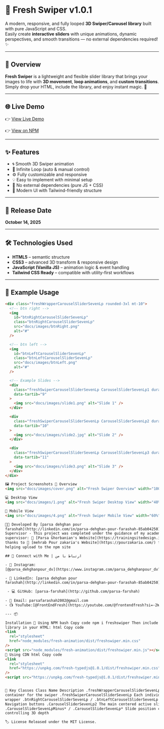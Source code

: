 # 🎡 Fresh Swiper v1.0.1

A modern, responsive, and fully looped **3D Swiper/Carousel library** built with pure JavaScript and CSS.  
Easily create **interactive sliders** with unique animations, dynamic perspectives, and smooth transitions — no external dependencies required! ✨

---

## 🚀 Overview

**Fresh Swiper** is a lightweight and flexible slider library that brings your images to life with **3D movement**, **loop animations**, and **custom transitions**.  
Simply drop your HTML, include the library, and enjoy instant magic. 🔮

---

## 🌐 Live Demo

👉 [View Live Demo](https://parsa-farshah.github.io/fresh-swiper/)

👉 [View on NPM](https://www.npmjs.com/package/freshswiper)

---

## ✨ Features

- 🌀 Smooth 3D Swiper animation
- 🔁 Infinite Loop (auto & manual control)
- ⚙️ Fully customizable and responsive
- 💡 Easy to implement with minimal setup
- 🚀 No external dependencies (pure JS + CSS)
- 🎨 Modern UI with Tailwind-friendly structure

---

## 📅 Release Date

**October 14, 2025**

---

## 🛠️ Technologies Used

- **HTML5** – semantic structure
- **CSS3** – advanced 3D transform & responsive design
- **JavaScript (Vanilla JS)** – animation logic & event handling
- **Tailwind CSS Ready** – compatible with utility-first workflows

---

## 🎨 Example Usage

```html
<div class="freshWrapperCarouselSliderSevenLp rounded-3xl mt-10">
  <!-- btn right -->
  <img
    id="btnRightCarouselSliderSevenLp"
    class="btnRightCarouselSliderSevenLp"
    src="docs/images/btnRight.png"
    alt="#"
  />

  <!-- btn left -->
  <img
    id="btnLeftCarouselSliderSevenLp"
    class="btnLeftCarouselSliderSevenLp"
    src="docs/images/btnLeft.png"
    alt="#"
  />

  <!-- Example Slides -->
  <div
    class="freshSwiperCarouselSliderSevenLp CarouselSliderSevenLp1 duration-500"
    data-tartib="9"
  >
    <img src="docs/images/slide1.png" alt="Slide 1" />
  </div>

  <div
    class="freshSwiperCarouselSliderSevenLp CarouselSliderSevenLp2 duration-500"
    data-tartib="10"
  >
    <img src="docs/images/slide2.jpg" alt="Slide 2" />
  </div>

  <div
    class="freshSwiperCarouselSliderSevenLp CarouselSliderSevenLp3 duration-500"
    data-tartib="11"
  >
    <img src="docs/images/slide3.png" alt="Slide 3" />
  </div>
</div>

🖼️ Project Screenshots 🌟 Overview
<img src="docs/images/cover.png" alt="Fresh Swiper Overview" width="100%" />

💻 Desktop View
<img src="docs/images/1.png" alt="Fresh Swiper Desktop View" width="48%" />

📱 Mobile View
<img src="docs/images/4.png" alt="Fresh Swiper Mobile View" width="60%" />

👨‍💻 Developed By [parsa dehghan pour
farashah](http://linkedin.com/in/parsa-dehghan-pour-farashah-85ab04250) ## 👨‍🏫
Supervisor - This project was completed under the guidance of my academic
supervisor: 🔗 [Parsa Ghorbanian's Website](https://trainingsitedesign.ir/) -
thanks to 🔗 [mehrab Pour zakaria's Website](https://pourzakaria.com/) for
helping upload to the npm site 

## 📲 Connect with Me | ارتباط با من 

- 📸 Instagram:
[@parsa_dehghanpour_dv](https://www.instagram.com/parsa_dehghanpour_dv?igsh=eHkwNWhsa3I4ZWVp)

- 💼 LinkedIn: [parsa dehghan pour
farashah](http://linkedin.com/in/parsa-dehghan-pour-farashah-85ab04250)

 - 💻 GitHub: [parsa-farshah](http://github.com/parsa-farshah)
 
- 📩 Email: parsafarashah2002@gmail.com 
- 📺 YouTube:[@FrontEndFresh](https://youtube.com/@frontendfresh?si=-2WsIYe-KBTUfwyu) 

--- 📦

Installation 🔹 Using NPM bash Copy code npm i freshswiper Then include the
library in your HTML: html Copy code
<link
  rel="stylesheet"
  href="node_modules/fresh-animation/dist/freshswiper.min.css"
/>
<script src="node_modules/fresh-animation/dist/freshswiper.min.js"></script>
🔹 Using CDN html Copy code
<link
  rel="stylesheet"
  href="https://unpkg.com/fresh-typedjs@1.0.1/dist/freshswiper.min.css"
/>
<script src="https://unpkg.com/fresh-typedjs@1.0.1/dist/freshswiper.min.js"></script>


🧩 Key Classes Class Name Description .freshWrapperCarouselSliderSevenLp Main
container for the swiper .freshSwiperCarouselSliderSevenLp Each individual slide
wrapper .btnRightCarouselSliderSevenLp / .btnLeftCarouselSliderSevenLp
Navigation buttons .CarouselSliderSevenLp2 The main centered active slide
.CarouselSliderSevenLpMinus* / .CarouselSliderSevenLp* Slide position classes
controlling 3D depth 

🏷️ License Released under the MIT License.

```
